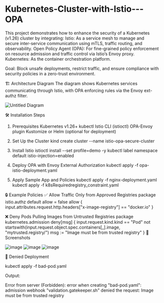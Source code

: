 # Kubernetes-Cluster-with-Istio---OPA
This project demonstrates how to enhance the security of a Kubernetes (v1.26) cluster by integrating:
Istio: As a service mesh to manage and secure inter-service communication using mTLS, traffic routing, and observability.
Open Policy Agent (OPA): For fine-grained policy enforcement on resource admission and traffic control via Istio’s Envoy proxy.
Kubernetes: As the container orchestration platform.

Goal: Block unsafe deployments, restrict traffic, and ensure compliance with security policies in a zero-trust environment.

🏗️ Architecture Diagram
The diagram shows Kubernetes services communicating through Istio, with OPA enforcing rules via the Envoy ext-authz filter.


![Untitled Diagram](https://github.com/user-attachments/assets/0ce6f8f6-03b9-43e0-a7d2-1c9def8bc089)



🛠️ Installation Steps
1. Prerequisites
  Kubernetes v1.26+
  kubectl
  Istio CLI (istioctl)
  OPA-Envoy plugin
  Kustomize or Helm (optional for deployment)

2. Set Up the Cluster
kind create cluster --name istio-opa-secure-cluster

3. Install Istio
istioctl install --set profile=demo -y
kubectl label namespace default istio-injection=enabled

4. Deploy OPA with Envoy External Authorization
kubectl apply -f opa-istio-deployment.yaml

5. Apply Sample App and Policies
kubectl apply -f nginx-deployment.yaml
kubectl apply -f k8sRequiredregistry_constraint.yaml

🔒 Example Policies
✅ Allow Traffic Only from Approved Registries
package istio.authz
default allow = false
allow {
  input.attributes.request.http.headers["x-image-registry"] == "docker.io"
}


❌ Deny Pods Pulling Images from Untrusted Registries
package kubernetes.admission
deny[msg] {
  input.request.kind.kind == "Pod"
  not startswith(input.request.object.spec.containers[_].image, "mytrusted.registry/")
  msg := "Image must be from trusted registry"
}
📸 Screenshots

![image](https://github.com/user-attachments/assets/5b84f558-8ef6-46ff-8927-3ca32d5eb1df)
![image](https://github.com/user-attachments/assets/b8473b95-dcfa-4276-a81b-fa5fd34de218)
![image](https://github.com/user-attachments/assets/82629906-28f5-4f6d-b5d2-b8796fcb0eb6)

🚫 Denied Deployment

kubectl apply -f bad-pod.yaml

Output:

Error from server (Forbidden): error when creating "bad-pod.yaml":
admission webhook "validation.gatekeeper.sh" denied the request: Image must be from trusted registry

